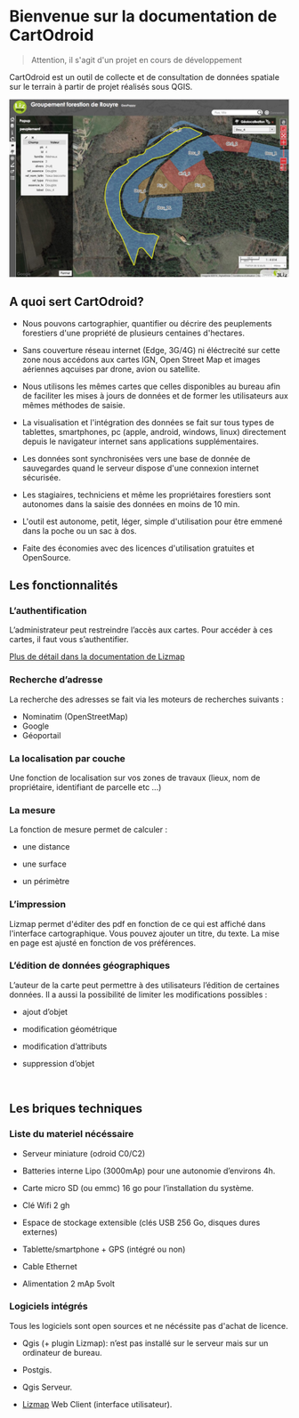 Bienvenue sur la documentation de CartOdroid
============================================
> Attention, il s'agit d'un projet en cours de développement
 

CartOdroid est un outil de collecte et de consultation de données spatiale sur le terrain à partir de projet réalisés sous QGIS.

![Interface](./image/interface_sample.jpg)

A quoi sert CartOdroid? 
-------------------

-   Nous pouvons cartographier, quantifier ou décrire des peuplements forestiers
    d'une propriété de plusieurs centaines d'hectares.

-   Sans couverture réseau internet (Edge, 3G/4G) ni
    éléctrecité sur cette zone nous accédons aux cartes IGN, Open Street Map et images aériennes aqcuises par drone, avion ou satellite.

-   Nous  utilisons les mêmes cartes que celles disponibles au bureau
    afin de faciliter les mises à jours de données et de former les utilisateurs
    aux mêmes méthodes de saisie.

-   La visualisation et l'intégration des données se fait sur tous types de
    tablettes, smartphones, pc (apple, android, windows, linux) directement
    depuis le navigateur internet sans applications supplémentaires.

-  Les données sont synchronisées vers une base de donnée de sauvegardes quand
    le serveur dispose d'une connexion internet sécurisée.

-   Les stagiaires, techniciens et même les propriétaires forestiers sont autonomes dans la saisie des données en moins de 10 min.

-   L'outil est autonome, petit, léger, simple d'utilisation pour être emmené
    dans la poche ou un sac à dos.

-   Faite des économies avec des licences d'utilisation gratuites et
    OpenSource.
    



Les fonctionnalités
-------------------

### L’authentification

L’administrateur peut restreindre l’accès aux cartes. Pour accéder à ces cartes,
il faut vous s’authentifier.

[Plus de détail dans la documentation de Lizmap](<http://docs.3liz.com/fr/user_guide.html#authentication>)

### Recherche d’adresse
 
La recherche des adresses se fait via les moteurs de recherches suivants : 
 
* Nominatim (OpenStreetMap) 
* Google
* Géoportail

### La localisation par couche

Une fonction de localisation sur vos zones de travaux (lieux, nom de
propriétaire, identifiant de parcelle etc ...)

### La mesure 

La fonction de mesure permet de calculer :

-   une distance

-   une surface

-   un périmètre

### L’impression 

Lizmap permet d'éditer des pdf en fonction de ce qui est affiché dans
l'interface cartographique. Vous pouvez ajouter un titre, du texte. La mise en
page est ajusté en fonction de vos préférences.

### L’édition de données géographiques

L’auteur de la carte peut permettre à des utilisateurs l’édition de certaines
données. Il a aussi la possibilité de limiter les modifications possibles :

-   ajout d’objet

-   modification géométrique

-   modification d’attributs

-   suppression d’objet

 

Les briques techniques
----------------------

### Liste du materiel nécéssaire

-   Serveur miniature (odroid C0/C2)

-   Batteries interne Lipo (3000mAp) pour une autonomie d’environs 4h.

-   Carte micro SD (ou emmc) 16 go pour l’installation du système.

-   Clé Wifi 2 gh

-   Espace de stockage extensible (clés USB 256 Go, disques dures externes)

-   Tablette/smartphone + GPS (intégré ou non)

-   Cable Ethernet

-   Alimentation 2 mAp 5volt

### Logiciels intégrés

Tous les logiciels sont open sources et ne nécéssite pas d'achat de licence.

-   Qgis (+ plugin Lizmap): n’est pas installé sur le serveur mais sur un
    ordinateur de bureau.

-   Postgis.

-   Qgis Serveur.

-   [Lizmap](http://www.3liz.com/lizmap.html) Web Client (interface
    utilisateur).

